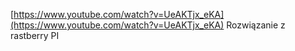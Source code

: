 [https://www.youtube.com/watch?v=UeAKTjx_eKA](https://www.youtube.com/watch?v=UeAKTjx_eKA) Rozwiązanie z rastberry PI